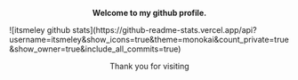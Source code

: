 <p align="center"><strong>Welcome to my github profile.</strong></p>
![itsmeley github stats](https://github-readme-stats.vercel.app/api?username=itsmeley&show_icons=true&theme=monokai&count_private=true&show_owner=true&include_all_commits=true)
<p align="center">Thank you for visiting</p>

